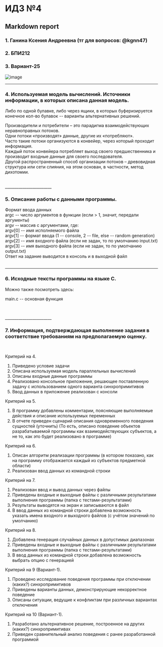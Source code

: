 #  ИДЗ №4 #
## Markdown report <br> ##

### 1. Ганина Ксения Андреевна (тг для вопросов: @kgnn47) <br> ###
### 2. БПИ212 <br> ###
### 3. Вариант-25 <br> ###

![image](https://user-images.githubusercontent.com/114473740/206900139-ecd4bc8e-c9e7-43e7-b7ea-c45c612c7d83.png) <br>
________________________

### 4. Используемая модель вычислений. Источники информации, в которых описана данная модель. <br> ###

Либо по одной булавке, либо через ящики, в которых буферизируется конечное кол-во булавок -- варианты альтернативных решений.

Производители и потребители – это парадигма взаимодействующих неравноправных потоков. <br>
Одни потоки «производят» данные, другие их «потребляют». <br>
Часто такие потоки организуются в конвейер, через который проходит информация. <br>
Каждый поток конвейера потребляет выход своего предшественника и производит входные данные для своего последователя. <br>
Другой распространенный способ организации потоков – древовидная структура или сети слияния, на этом основан, в частности, метод дихотомии. <br>


 <br>
________________________

### 5. Описание работы с данными программы. <br> ###

Формат ввода данных <br>
argc -- число аргументов в функции (если > 1, значит, передали аргументы) <br>
argv -- массив с аргументами, где: <br>
argv[0] -- имя исполняемого файла <br>
argv[1] -- формат ввода (1 -- console, 2 -- file, else -- random generation) <br>
argv[2] -- имя входного файла (если не задан, то по умолчанию input.txt) <br>
argv[3] -- имя выходного файла (если не задан, то по умолчанию output.txt) <br>
Ответ на задание выводится в консоль и в выходной файл <br>
 <br>
________________________

### 6. Исходные тексты программы на языке C. <br> ###

Можно также посмотреть здесь: []() <br>

main.c -- основная функция
```c


```
<br>
________________________

### 7. Информация, подтверждающая выполнение задания в соответствие требованиям на предполагаемую оценку. <br> ###
<br>

Критерий на 4. <br>
1. Приведено условие задачи
2. Описана используемая модель параллельных вычислений
3. Описаны входные данные программы
4. Реализовано консольное приложение, решающее поставленную задачу с использованием одного варианта синхропримитивов
5. Ввод данных в приложение реализован с консоли

Критерий на 5. <br>
1. В программу добавлены комментарии, поясняющие выполняемые действия и описание используемых переменных
2. В отчете приведен сценарий описания одновременного поведения сущностей (уточнить)
(То есть, описано поведение объектов разрабатываемой программы как взаимодействующих субъектов, а не то, как это будет реализовано в программе)

Критерий на 6. <br>
1. Описан алгоритм реализации программы (в котором показано, как на программу отображается каждый из субъектов предметной области)
2. Реализован ввод данных из командной строки

Критерий на 7. <br>
1. Реализован ввод и вывод данных через файлы
2. Приведены входные и выходные файлы с различными результатами выполнения программы (папка с тестами-результатами)
3. Результаты выводятся на экран и записываются в файл
4. В ввод данных из командной строки добавлена возможность указать имена входного и выходного файлов (с учётом значений по умолчанию)

Критерий на 8. <br>
1. Добавлена генерация случайных данных в допустимых диапазонах
2. Приведены входные и выходные файлы с различными результатами выполнения программы (папка с тестами-результатами)
3. В ввод данных из командной строки добавлена возможность выбрать опцию с генерацией

Критерий на 9 (Вариант-1). <br>
1. Проведено исследование поведения программы при отключении (каких?) синхропримитивов
2. Приведены варианты данных, демонстрирующие некорректное поведение
3. Описаны ситуации, ведущие к конфликтам при различных вариантах отключения

Критерий на 10 (Вариант-1). <br>
1. Разработано альтернативное решение, построенное на других (каких?) синхропримитивах
2. Приведен сравнительный анализ поведения с ранее разработанной программой


